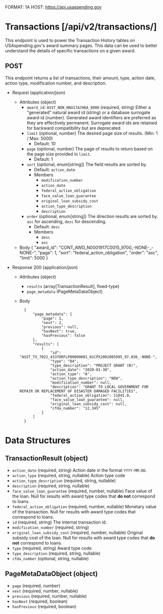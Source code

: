 FORMAT: 1A
HOST: https://api.usaspending.gov

# Transactions [/api/v2/transactions/]

This endpoint is used to power the Transaction History tables on USAspending.gov's award summary pages. This data can be used to better understand the details of specific transactions on a given award.

## POST

This endpoint returns a list of transactions, their amount, type, action date, action type, modification number, and description.

+ Request (application/json)
    + Attributes (object)
        + `award_id`: `ASST_NON_NNX17AJ96A_8000` (required, string)
            Either a "generated" natural award id (string) or a database surrogate award id (number).  Generated award identifiers are preferred as they are effectively permanent.  Surrogate award ids are retained for backward compatibility but are deprecated.
        + `limit` (optional, number)
            The desired page size of results. (Min: 1 / Max: 5000)
            + Default: 10
        + `page` (optional, number)
            The page of results to return based on the page size provided in `limit`.
            + Default: 1
        + `sort` (optional, enum[string])
            The field results are sorted by.
            + Default: `action_date`
            + Members
                + `modification_number`
                + `action_date`
                + `federal_action_obligation`
                + `face_value_loan_guarantee`
                + `original_loan_subsidy_cost`
                + `action_type_description`
                + `description`
        + `order` (optional, enum[string])
            The direction results are sorted by. `asc` for ascending, `desc` for descending.
            + Default: `desc`
            + Members
                + `desc`
                + `asc`
    + Body
        {
            "award_id": "CONT_AWD_N0001917C0015_9700_-NONE-_-NONE-",
            "page": 1,
            "sort": "federal_action_obligation",
            "order": "asc",
            "limit": 5000
        }

+ Response 200 (application/json)
    + Attributes (object)
        + `results` (array[TransactionResult], fixed-type)
        + `page_metadata` (PageMetaDataObject)

    + Body

            {
                "page_metadata": {
                    "page": 1,
                    "next": 2,
                    "previous": null,
                    "hasNext": true,
                    "hasPrevious": false
                },
                "results": [
                    {
                        "id": "ASST_TX_7022_4337DRFLP00000001_01CPX2002005995_97.036_-NONE-",
                        "type": "04",
                        "type_description": "PROJECT GRANT (B)",
                        "action_date": "2020-01-30",
                        "action_type": "A",
                        "action_type_description": "NEW",
                        "modification_number": null,
                        "description": "GRANT TO LOCAL GOVERNMENT FOR REPAIR OR REPLACEMENT OF DISASTER DAMAGED FACILITIES",
                        "federal_action_obligation": 11041.0,
                        "face_value_loan_guarantee": null,
                        "original_loan_subsidy_cost": null,
                        "cfda_number": "12.345"
                    }
                ]
            }

# Data Structures

## TransactionResult (object)
+ `action_date` (required, string)
    Action date in the format `YYYY-MM-DD`.
+ `action_type` (required, string, nullable)
    Action type code
+ `action_type_description` (required, string, nullable)
+ `description` (required, string, nullable)
+ `face_value_loan_guarantee` (required, number, nullable)
    Face value of the loan. Null for results with award type codes that **do not** correspond to loans.
+ `federal_action_obligation` (required, number, nullable)
    Monetary value of the transaction. Null for results with award type codes that correspond to loans.
+ `id` (required, string)
    The internal transaction id.
+ `modification_number` (required, string)
+ `original_loan_subsidy_cost` (required, number, nullable)
    Original subsidy cost of the loan. Null for results with award type codes that **do not** correspond to loans.
+ `type` (required, string)
    Award type code
+ `type_description` (required, string, nullable)
+ `cfda_number` (optional, string, nullable)

## PageMetaDataObject (object)
+ `page` (required, number)
+ `next` (required, number, nullable)
+ `previous` (required, number, nullable)
+ `hasNext` (required, boolean)
+ `hasPrevious` (required, boolean)
